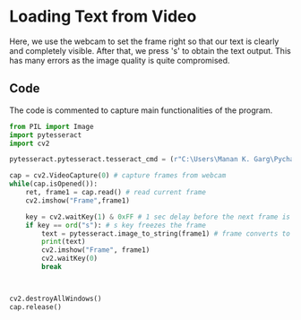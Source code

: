 # Loading Text from Video

Here, we use the webcam to set the frame right so that our text is clearly and completely visible. After that, we press 's' to obtain the text output. This has many errors as the image quality is quite compromised.

## Code 

The code is commented to capture main functionalities of the program.
```python
from PIL import Image
import pytesseract
import cv2

pytesseract.pytesseract.tesseract_cmd = (r"C:\Users\Manan K. Garg\PycharmProjects\practice\venv\Lib\site-packages\tesseract.exe") # Opens tesseract-ocr application

cap = cv2.VideoCapture(0) # capture frames from webcam
while(cap.isOpened()):
    ret, frame1 = cap.read() # read current frame
    cv2.imshow("Frame",frame1)

    key = cv2.waitKey(1) & 0xFF # 1 sec delay before the next frame is captured.
    if key == ord("s"): # s key freezes the frame
        text = pytesseract.image_to_string(frame1) # frame converts to text
        print(text)
        cv2.imshow("Frame", frame1)
        cv2.waitKey(0)
        break



cv2.destroyAllWindows()
cap.release()

```




